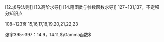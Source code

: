 [[2.求导法则]]
[[3.高阶求导]]
[[4.隐函数与参数函数求导]]
127~131,137，不定积分知识点

108~123页
15,16,17,18,19,20,21,22,23

张宇395~397：14.9，14.11,$\Gamma函数$
